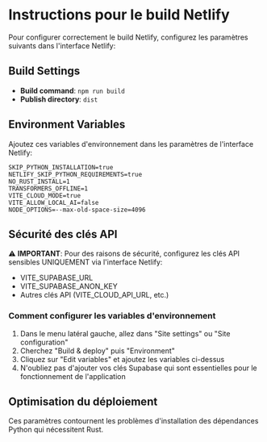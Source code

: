 
# Instructions pour le build Netlify

Pour configurer correctement le build Netlify, configurez les paramètres suivants dans l'interface Netlify:

## Build Settings
- **Build command**: `npm run build`
- **Publish directory**: `dist`

## Environment Variables
Ajoutez ces variables d'environnement dans les paramètres de l'interface Netlify:

```
SKIP_PYTHON_INSTALLATION=true
NETLIFY_SKIP_PYTHON_REQUIREMENTS=true
NO_RUST_INSTALL=1
TRANSFORMERS_OFFLINE=1
VITE_CLOUD_MODE=true
VITE_ALLOW_LOCAL_AI=false
NODE_OPTIONS=--max-old-space-size=4096
```

## Sécurité des clés API
⚠️ **IMPORTANT**: Pour des raisons de sécurité, configurez les clés API sensibles UNIQUEMENT via l'interface Netlify:
- VITE_SUPABASE_URL
- VITE_SUPABASE_ANON_KEY
- Autres clés API (VITE_CLOUD_API_URL, etc.)

### Comment configurer les variables d'environnement
1. Dans le menu latéral gauche, allez dans "Site settings" ou "Site configuration"
2. Cherchez "Build & deploy" puis "Environment"
3. Cliquez sur "Edit variables" et ajoutez les variables ci-dessus
4. N'oubliez pas d'ajouter vos clés Supabase qui sont essentielles pour le fonctionnement de l'application

## Optimisation du déploiement
Ces paramètres contournent les problèmes d'installation des dépendances Python qui nécessitent Rust.

